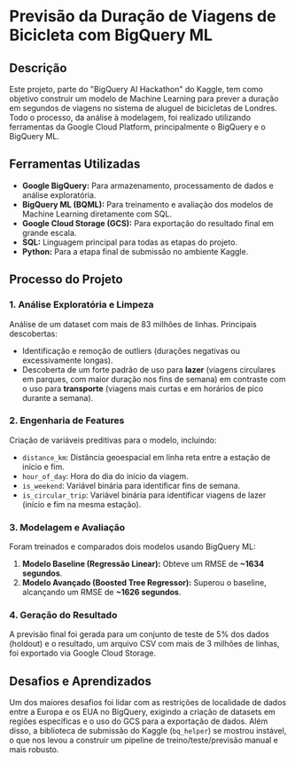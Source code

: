 # Previsão da Duração de Viagens de Bicicleta com BigQuery ML

## Descrição
Este projeto, parte do "BigQuery AI Hackathon" do Kaggle, tem como objetivo construir um modelo de Machine Learning para prever a duração em segundos de viagens no sistema de aluguel de bicicletas de Londres. Todo o processo, da análise à modelagem, foi realizado utilizando ferramentas da Google Cloud Platform, principalmente o BigQuery e o BigQuery ML.

## Ferramentas Utilizadas
- **Google BigQuery:** Para armazenamento, processamento de dados e análise exploratória.
- **BigQuery ML (BQML):** Para treinamento e avaliação dos modelos de Machine Learning diretamente com SQL.
- **Google Cloud Storage (GCS):** Para exportação do resultado final em grande escala.
- **SQL:** Linguagem principal para todas as etapas do projeto.
- **Python:** Para a etapa final de submissão no ambiente Kaggle.

## Processo do Projeto

### 1. Análise Exploratória e Limpeza
Análise de um dataset com mais de 83 milhões de linhas. Principais descobertas:
- Identificação e remoção de outliers (durações negativas ou excessivamente longas).
- Descoberta de um forte padrão de uso para **lazer** (viagens circulares em parques, com maior duração nos fins de semana) em contraste com o uso para **transporte** (viagens mais curtas e em horários de pico durante a semana).

### 2. Engenharia de Features
Criação de variáveis preditivas para o modelo, incluindo:
- `distance_km`: Distância geoespacial em linha reta entre a estação de início e fim.
- `hour_of_day`: Hora do dia do início da viagem.
- `is_weekend`: Variável binária para identificar fins de semana.
- `is_circular_trip`: Variável binária para identificar viagens de lazer (início e fim na mesma estação).

### 3. Modelagem e Avaliação
Foram treinados e comparados dois modelos usando BigQuery ML:
1.  **Modelo Baseline (Regressão Linear):** Obteve um RMSE de **~1634 segundos**.
2.  **Modelo Avançado (Boosted Tree Regressor):** Superou o baseline, alcançando um RMSE de **~1626 segundos**.

### 4. Geração do Resultado
A previsão final foi gerada para um conjunto de teste de 5% dos dados (holdout) e o resultado, um arquivo CSV com mais de 3 milhões de linhas, foi exportado via Google Cloud Storage.

## Desafios e Aprendizados
Um dos maiores desafios foi lidar com as restrições de localidade de dados entre a Europa e os EUA no BigQuery, exigindo a criação de datasets em regiões específicas e o uso do GCS para a exportação de dados. Além disso, a biblioteca de submissão do Kaggle (`bq_helper`) se mostrou instável, o que nos levou a construir um pipeline de treino/teste/previsão manual e mais robusto.